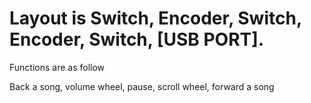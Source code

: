 # Layout is Switch, Encoder, Switch, Encoder, Switch, [USB PORT].

Functions are as follow

Back a song, volume wheel, pause, scroll wheel, forward a song

